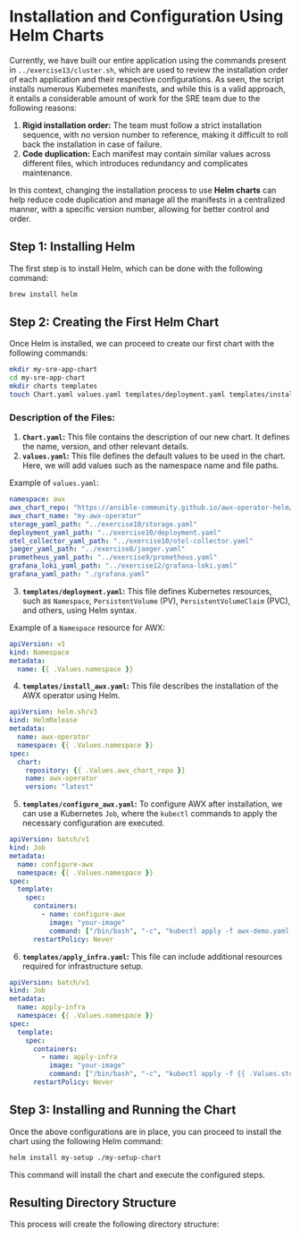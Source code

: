 
# Installation and Configuration Using Helm Charts

Currently, we have built our entire application using the commands present in `../exercise13/cluster.sh`, which are used to review the installation order of each application and their respective configurations. As seen, the script installs numerous Kubernetes manifests, and while this is a valid approach, it entails a considerable amount of work for the SRE team due to the following reasons:

1. **Rigid installation order:** The team must follow a strict installation sequence, with no version number to reference, making it difficult to roll back the installation in case of failure.
2. **Code duplication:** Each manifest may contain similar values across different files, which introduces redundancy and complicates maintenance.

In this context, changing the installation process to use **Helm charts** can help reduce code duplication and manage all the manifests in a centralized manner, with a specific version number, allowing for better control and order.

## Step 1: Installing Helm

The first step is to install Helm, which can be done with the following command:

```bash
brew install helm
```

## Step 2: Creating the First Helm Chart

Once Helm is installed, we can proceed to create our first chart with the following commands:

```bash
mkdir my-sre-app-chart
cd my-sre-app-chart
mkdir charts templates
touch Chart.yaml values.yaml templates/deployment.yaml templates/install_awx.yaml templates/configure_awx.yaml
```

### Description of the Files:

1. **`Chart.yaml`:** This file contains the description of our new chart. It defines the name, version, and other relevant details.
2. **`values.yaml`:** This file defines the default values to be used in the chart. Here, we will add values such as the namespace name and file paths.

Example of `values.yaml`:

```yaml
namespace: awx
awx_chart_repo: "https://ansible-community.github.io/awx-operator-helm/"
awx_chart_name: "my-awx-operator"
storage_yaml_path: "../exercise10/storage.yaml"
deployment_yaml_path: "../exercise10/deployment.yaml"
otel_collector_yaml_path: "../exercise10/otel-collector.yaml"
jaeger_yaml_path: "../exercise8/jaeger.yaml"
prometheus_yaml_path: "../exercise9/prometheus.yaml"
grafana_loki_yaml_path: "../exercise12/grafana-loki.yaml"
grafana_yaml_path: "./grafana.yaml"
```

3. **`templates/deployment.yaml`:** This file defines Kubernetes resources, such as `Namespace`, `PersistentVolume` (PV), `PersistentVolumeClaim` (PVC), and others, using Helm syntax.

Example of a `Namespace` resource for AWX:

```yaml
apiVersion: v1
kind: Namespace
metadata:
  name: {{ .Values.namespace }}
```

4. **`templates/install_awx.yaml`:** This file describes the installation of the AWX operator using Helm.

```yaml
apiVersion: helm.sh/v3
kind: HelmRelease
metadata:
  name: awx-operator
  namespace: {{ .Values.namespace }}
spec:
  chart:
    repository: {{ .Values.awx_chart_repo }}
    name: awx-operator
    version: "latest"
```

5. **`templates/configure_awx.yaml`:** To configure AWX after installation, we can use a Kubernetes `Job`, where the `kubectl` commands to apply the necessary configuration are executed.

```yaml
apiVersion: batch/v1
kind: Job
metadata:
  name: configure-awx
  namespace: {{ .Values.namespace }}
spec:
  template:
    spec:
      containers:
        - name: configure-awx
          image: "your-image"
          command: ["/bin/bash", "-c", "kubectl apply -f awx-demo.yaml && kubectl get service awx-demo-service -n {{ .Values.namespace }}"]
      restartPolicy: Never
```

6. **`templates/apply_infra.yaml`:** This file can include additional resources required for infrastructure setup.

```yaml
apiVersion: batch/v1
kind: Job
metadata:
  name: apply-infra
  namespace: {{ .Values.namespace }}
spec:
  template:
    spec:
      containers:
        - name: apply-infra
          image: "your-image"
          command: ["/bin/bash", "-c", "kubectl apply -f {{ .Values.storage_yaml_path }} && kubectl apply -f {{ .Values.deployment_yaml_path }}"]
      restartPolicy: Never
```

## Step 3: Installing and Running the Chart

Once the above configurations are in place, you can proceed to install the chart using the following Helm command:

```bash
helm install my-setup ./my-setup-chart
```

This command will install the chart and execute the configured steps.

## Resulting Directory Structure

This process will create the following directory structure:

